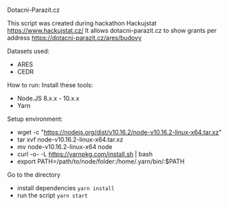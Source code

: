 Dotacni-Parazit.cz

This script was created during hackathon Hackujstat https://www.hackujstat.cz/ It allows dotacni-parazit.cz to show grants per address https://dotacni-parazit.cz/ares/budovy

Datasets used:
- ARES
- CEDR

How to run:
Install these tools:
- Node.JS 8.x.x - 10.x.x
- Yarn

Setup environment:
- wget -c "https://nodejs.org/dist/v10.16.2/node-v10.16.2-linux-x64.tar.xz"
- tar xvf node-v10.16.2-linux-x64.tar.xz
- mv node-v10.16.2-linux-x64 node
- curl -o- -L https://yarnpkg.com/install.sh | bash
- export PATH=/path/to/node/folder:/home/.yarn/bin/:$PATH

Go to the directory
- install dependencies `yarn install`
- run the script `yarn start`

